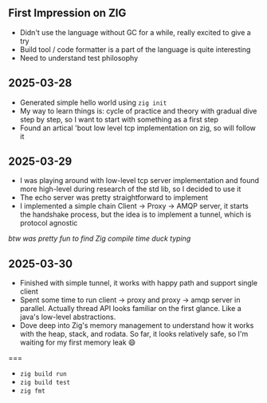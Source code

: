 ## First Impression on ZIG
- Didn't use the language without GC for a while, really excited to give a try
- Build tool / code formatter is a part of the language is quite interesting
- Need to understand test philosophy

## 2025-03-28
- Generated simple hello world using `zig init`
- My way to learn things is: cycle of practice and theory with gradual dive step by step, so I want to start with something as a first step
- Found an artical 'bout low level tcp implementation on zig, so will follow it

## 2025-03-29
- I was playing around with low-level tcp server implementation and found more high-level during research of the std lib, so I decided to use it
- The echo server was pretty straightforward to implement
- I implemented a simple chain Client -> Proxy -> AMQP server, it starts the handshake process, but the idea is to implement a tunnel, which is protocol agnostic

_btw was pretty fun to find Zig compile time duck typing_


## 2025-03-30
- Finished with simple tunnel, it works with happy path and support single client
- Spent some time to run client -> proxy and proxy -> amqp server in parallel. Actually thread API looks familiar on the first glance. Like a java's low-level abstractions.
- Dove deep into Zig's memory management to understand how it works with the heap, stack, and rodata. So far, it looks relatively safe, so I'm waiting for my first memory leak 😄


===
- `zig build run`
- `zig build test`
- `zig fmt`
